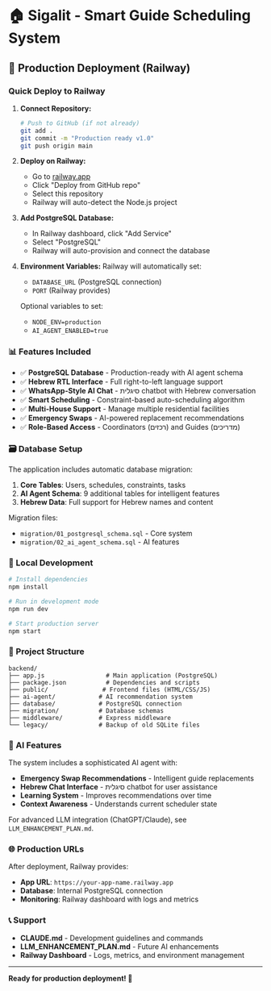 # 🏠 Sigalit - Smart Guide Scheduling System

## 🚀 Production Deployment (Railway)

### Quick Deploy to Railway

1. **Connect Repository:**
   ```bash
   # Push to GitHub (if not already)
   git add .
   git commit -m "Production ready v1.0"
   git push origin main
   ```

2. **Deploy on Railway:**
   - Go to [railway.app](https://railway.app)
   - Click "Deploy from GitHub repo"
   - Select this repository
   - Railway will auto-detect the Node.js project

3. **Add PostgreSQL Database:**
   - In Railway dashboard, click "Add Service"
   - Select "PostgreSQL"
   - Railway will auto-provision and connect the database

4. **Environment Variables:**
   Railway will automatically set:
   - `DATABASE_URL` (PostgreSQL connection)
   - `PORT` (Railway provides)
   
   Optional variables to set:
   - `NODE_ENV=production`
   - `AI_AGENT_ENABLED=true`

### 📊 Features Included

- ✅ **PostgreSQL Database** - Production-ready with AI agent schema
- ✅ **Hebrew RTL Interface** - Full right-to-left language support  
- ✅ **WhatsApp-Style AI Chat** - סיגלית chatbot with Hebrew conversation
- ✅ **Smart Scheduling** - Constraint-based auto-scheduling algorithm
- ✅ **Multi-House Support** - Manage multiple residential facilities
- ✅ **Emergency Swaps** - AI-powered replacement recommendations
- ✅ **Role-Based Access** - Coordinators (רכזים) and Guides (מדריכים)

### 🗃️ Database Setup

The application includes automatic database migration:

1. **Core Tables**: Users, schedules, constraints, tasks
2. **AI Agent Schema**: 9 additional tables for intelligent features
3. **Hebrew Data**: Full support for Hebrew names and content

Migration files:
- `migration/01_postgresql_schema.sql` - Core system
- `migration/02_ai_agent_schema.sql` - AI features

### 🔧 Local Development

```bash
# Install dependencies
npm install

# Run in development mode
npm run dev

# Start production server
npm start
```

### 📁 Project Structure

```
backend/
├── app.js                 # Main application (PostgreSQL)
├── package.json           # Dependencies and scripts
├── public/               # Frontend files (HTML/CSS/JS)
├── ai-agent/            # AI recommendation system
├── database/            # PostgreSQL connection
├── migration/           # Database schemas
├── middleware/          # Express middleware
└── legacy/              # Backup of old SQLite files
```

### 🤖 AI Features

The system includes a sophisticated AI agent with:

- **Emergency Swap Recommendations** - Intelligent guide replacements
- **Hebrew Chat Interface** - סיגלית chatbot for user assistance  
- **Learning System** - Improves recommendations over time
- **Context Awareness** - Understands current scheduler state

For advanced LLM integration (ChatGPT/Claude), see `LLM_ENHANCEMENT_PLAN.md`.

### 🌐 Production URLs

After deployment, Railway provides:
- **App URL**: `https://your-app-name.railway.app`
- **Database**: Internal PostgreSQL connection
- **Monitoring**: Railway dashboard with logs and metrics

### 📞 Support

- **CLAUDE.md** - Development guidelines and commands
- **LLM_ENHANCEMENT_PLAN.md** - Future AI enhancements
- **Railway Dashboard** - Logs, metrics, and environment management

---

**Ready for production deployment! 🚀**